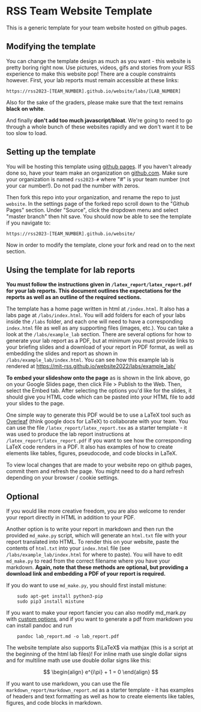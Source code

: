 # RSS Team Website Template

This is a generic template for your team website hosted on github pages.

## Modifying the template

You can change the template design as much as you want - this website is pretty boring right now. Use pictures, videos, gifs and stories from your RSS experience to make this website pop! There are a couple constraints however. First, your lab reports must remain accessible at these links:

    https://rss2023-[TEAM_NUMBER].github.io/website/labs/[LAB_NUMBER]

Also for the sake of the graders, please make sure that the text remains **black on white**.

And finally **don't add too much javascript/bloat**. We're going to need to go through a whole bunch of these websites rapidly and we don't want it to be too slow to load.

## Setting up the template

You will be hosting this template using [github pages](https://pages.github.com/).
If you haven't already done so, have your team make an organization on [github.com](https://github.com). Make sure your organization is named ```rss2023-#``` where "#" is your team number (not your car number!). Do not pad the number with zeros.

Then fork this repo into your organization, and rename the repo to just `website`. In the settings page of the forked repo scroll down to the "Github Pages" section. Under "Source", click the dropdown menu and select "master branch" then hit save. You should now be able to see the template if you navigate to:

    https://rss2023-[TEAM_NUMBER].github.io/website/

Now in order to modify the template, clone your fork and read on to the next section.

## Using the template for lab reports

**You must follow the instructions given in `/latex_report/latex_report.pdf` for your lab reports. This document outlines the expectations for the reports as well as an outline of the required sections.**

The template has a home page written in html at `/index.html`. It also has a labs page at `/labs/index.html`. You will add folders for each of your labs inside the `/labs` folder, and each one will need to have a corresponding `index.html` file as well as any supporting files (images, etc.). You can take a look at the `/labs/example_lab` section. There are several options for how to generate your lab report as a PDF, but at minimum you must provide links to your briefing slides and a download of your report in PDF format, as well as embedding the slides and report as shown in `/labs/example_lab/index.html`. You can see how this example lab is rendered at 
https://mit-rss.github.io/website2022/labs/example_lab/

**To embed your slideshow onto the page** as is shown in the link above, go on your Google Slides page, then click File > Publish to the Web. Then, select the Embed tab. After selecting the options you'd like for the slides, it should give you HTML code which can be pasted into your HTML file to add your slides to the page.

One simple way to generate this PDF would be to use a LaTeX tool such as [Overleaf](https://www.overleaf.com/) (think google docs for LaTeX) to collaborate with your team. You can use the file `/latex_report/latex_report.tex` as a starter template - it was used to produce the lab report instructions at `/latex_report/latex_report.pdf` if you want to see how the corresponding LaTeX code renders in a PDF. It also has examples of how to create elements like tables, figures, pseudocode, and code blocks in LaTeX.

To view local changes that are made to your website repo on github pages, commit them and refresh the page. You might need to do a hard refresh depending on your browser / cookie settings.

## Optional

If you would like more creative freedom, you are also welcome to render your report directly in HTML in addition to your PDF.

Another option is to write your report in markdown and then run the provided `md_make.py` script, which will generate an `html.txt` file with your report translated into HTML. To render this on your website, paste the contents of `html.txt` into your `index.html` file (see `/labs/example_lab/index.html` for where to paste). You will have to edit `md_make.py` to read from the correct filename where you have your markdown. **Again, note that these methods are optional, but providing a download link and embedding a PDF of your report is required.**

If you do want to use `md_make.py`, you should first install mistune:
```
    sudo apt-get install python3-pip
    sudo pip3 install mistune
```

If you want to make your report fancier you can also modify md_mark.py with [custom options](http://www.discoversdk.com/blog/custom-markdown-parsing-with-mistune-and-python), and if you want to generate a pdf from markdown you can install pandoc and run
```
    pandoc lab_report.md -o lab_report.pdf
```

The website template also supports $\LaTeX$ via mathjax (this is a script at the beginning of the html lab files)! For inline math use single dollar signs and for multiline math use use double dollar signs like this:

$$
\begin{align}
  e^{i\pi} + 1 = 0
\end{align}
$$

If you want to use markdown, you can use the file `markdown_report/markdown_report.md` as a starter template - it has examples of headers and text formatting as well as how to create elements like tables, figures, and code blocks in markdown.

